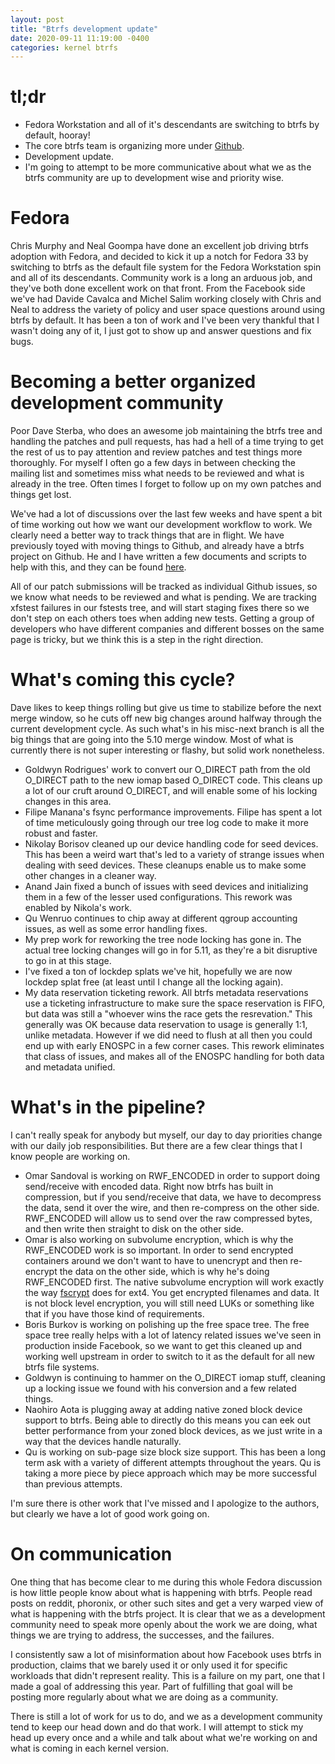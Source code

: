 ```yaml
---
layout: post
title: "Btrfs development update"
date: 2020-09-11 11:19:00 -0400
categories: kernel btrfs
---
```

# tl;dr
- Fedora Workstation and all of it's descendants are switching to btrfs by
  default, hooray!
- The core btrfs team is organizing more under
  [Github](https://github.com/btrfs).
- Development update.
- I'm going to attempt to be more communicative about what we as the btrfs
  community are up to development wise and priority wise.

# Fedora

Chris Murphy and Neal Goompa have done an excellent job driving btrfs adoption
with Fedora, and decided to kick it up a notch for Fedora 33 by switching to
btrfs as the default file system for the Fedora Workstation spin and all of its
descendants.  Community work is a long an arduous job, and they've both done
excellent work on that front.  From the Facebook side we've had Davide Cavalca
and Michel Salim working closely with Chris and Neal to address the variety of
policy and user space questions around using btrfs by default.  It has been a
ton of work and I've been very thankful that I wasn't doing any of it, I just
got to show up and answer questions and fix bugs.

# Becoming a better organized development community

Poor Dave Sterba, who does an awesome job maintaining the btrfs tree and
handling the patches and pull requests, has had a hell of a time trying to get
the rest of us to pay attention and review patches and test things more
thoroughly.  For myself I often go a few days in between checking the
mailing list and sometimes miss what needs to be reviewed and what is already in
the tree.  Often times I forget to follow up on my own patches and things get
lost.

We've had a lot of discussions over the last few weeks and have spent a bit of
time working out how we want our development workflow to work.  We clearly need
a better way to track things that are in flight.  We have previously toyed with
moving things to Github, and already have a btrfs project on Github.  He and I
have written a few documents and scripts to help with this, and they can be
found [here](https://github.com/btrfs/btrfs-workflow).

All of our patch submissions will be tracked as individual Github issues, so we
know what needs to be reviewed and what is pending.  We are tracking xfstest
failures in our fstests tree, and will start staging fixes there so we don't
step on each others toes when adding new tests.  Getting a group of developers
who have different companies and different bosses on the same page is tricky,
but we think this is a step in the right direction.

# What's coming this cycle?

Dave likes to keep things rolling but give us time to stabilize before the next
merge window, so he cuts off new big changes around halfway through the current
development cycle.  As such what's in his misc-next branch is all the big things
that are going into the 5.10 merge window.  Most of what is currently there is
not super interesting or flashy, but solid work nonetheless.

- Goldwyn Rodrigues' work to convert our O_DIRECT path from the old O_DIRECT
  path to the new iomap based O_DIRECT code.  This cleans up a lot of our cruft
  around O_DIRECT, and will enable some of his locking changes in this area.
- Filipe Manana's fsync performance improvements.  Filipe has spent a lot of
  time meticulously going through our tree log code to make it more robust and
  faster.
- Nikolay Borisov cleaned up our device handling code for seed devices.  This
  has been a weird wart that's led to a variety of strange issues when dealing
  with seed devices.  These cleanups enable us to make some other changes in a
  cleaner way.
- Anand Jain fixed a bunch of issues with seed devices and initializing them in
  a few of the lesser used configurations.  This rework was enabled by Nikola's
  work.
- Qu Wenruo continues to chip away at different qgroup accounting issues, as
  well as some error handling fixes.
- My prep work for reworking the tree node locking has gone in.  The actual tree
  locking changes will go in for 5.11, as they're a bit disruptive to go in at
  this stage.
- I've fixed a ton of lockdep splats we've hit, hopefully we are now lockdep
  splat free (at least until I change all the locking again).
- My data reservation ticketing rework.  All btrfs metadata reservations use a
  ticketing infrastructure to make sure the space reservation is FIFO, but data
  was still a "whoever wins the race gets the resrevation."  This generally was
  OK because data reservation to usage is generally 1:1, unlike metadata.
  However if we did need to flush at all then you could end up with early ENOSPC
  in a few corner cases.  This rework eliminates that class of issues, and makes
  all of the ENOSPC handling for both data and metadata unified.

# What's in the pipeline?

I can't really speak for anybody but myself, our day to day priorities change
with our daily job responsibilities.  But there are a few clear things that I
know people are working on.

- Omar Sandoval is working on RWF_ENCODED in order to support doing send/receive
  with encoded data.  Right now btrfs has built in compression, but if you
  send/receive that data, we have to decompress the data, send it over the wire,
  and then re-compress on the other side.  RWF_ENCODED will allow us to send
  over the raw compressed bytes, and then write then straight to disk on the
  other side.
- Omar is also working on subvolume encryption, which is why the RWF_ENCODED
  work is so important.  In order to send encrypted containers around we don't
  want to have to unencrypt and then re-encrypt the data on the other side,
  which is why he's doing RWF_ENCODED first.  The native subvolume encryption
  will work exactly the way
  [fscrypt](https://www.kernel.org/doc/html/v4.18/filesystems/fscrypt.html) does
  for ext4.  You get encrypted filenames and data.  It is not block level
  encryption, you will still need LUKs or something like that if you have those
  kind of requirements.
- Boris Burkov is working on polishing up the free space tree.  The free space
  tree really helps with a lot of latency related issues we've seen in
  production inside Facebook, so we want to get this cleaned up and working well
  upstream in order to switch to it as the default for all new btrfs file
  systems.
- Goldwyn is continuing to hammer on the O_DIRECT iomap stuff, cleaning up a
  locking issue we found with his conversion and a few related things.
- Naohiro Aota is plugging away at adding native zoned block device support to
  btrfs.  Being able to directly do this means you can eek out better
  performance from your zoned block devices, as we just write in a way that the
  devices handle naturally.
- Qu is working on sub-page size block size support.  This has been a long term
  ask with a variety of different attempts throughout the years.  Qu is taking a
  more piece by piece approach which may be more successful than previous
  attempts.

I'm sure there is other work that I've missed and I apologize to the authors,
but clearly we have a lot of good work going on.

# On communication

One thing that has become clear to me during this whole Fedora discussion is how
little people know about what is happening with btrfs.  People read posts on
reddit, phoronix, or other such sites and get a very warped view of what is
happening with the btrfs project.  It is clear that we as a development
community need to speak more openly about the work we are doing, what things we
are trying to address, the successes, and the failures.

I consistently saw a lot of misinformation about how Facebook uses btrfs in
production, claims that we barely used it or only used it for specific workloads
that didn't represent reality.  This is a failure on my part, one that I made a
goal of addressing this year.  Part of fulfilling that goal will be posting more
regularly about what we are doing as a community.

There is still a lot of work for us to do, and we as a development community
tend to keep our head down and do that work.  I will attempt to stick my head up
every once and a while and talk about what we're working on and what is coming
in each kernel version.
